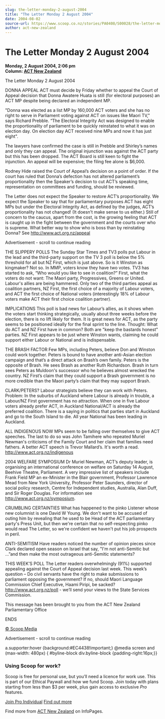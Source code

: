 ```yaml
---
slug: the-letter-monday-2-august-2004
title: "The Letter Monday 2 August 2004"
date: 2004-08-02
source-url: https://www.scoop.co.nz/stories/PA0408/S00028/the-letter-monday-2-august-2004.htm
author: act-new-zealand
---
```

The Letter Monday 2 August 2004
===============================

**Monday, 2 August 2004, 2:06 pm**  
**Column: [ACT New Zealand](https://info.scoop.co.nz/ACT_New_Zealand)**

The Letter Monday 2 August 2004

DONNA APPEAL ACT must decide by Friday whether to appeal the Court of Appeal decision that Donna Awatere Huata is still (for electoral purposes) an ACT MP despite being declared an independent MP.

"Donna was elected as a list MP by 160,000 ACT voters and she has no right to serve in Parliament voting against ACT on issues like Maori TV," says Richard Prebble. “The Electoral Integrity Act was designed to enable the proportionality of parliament to be quickly reinstated to what it was on election day. On election day ACT received nine MPs and now it has just eight".

The lawyers have confirmed the case is still in Prebble and Shirley’s names and only they can appeal. The original injunction was against the ACT party but this has been dropped. The ACT Board is still keen to fight the injunction. An appeal will be expensive; the filing fee alone is $6,000.

Rodney Hide raised the Court of Appeal’s decision on a point of order. If the court has ruled that Donna’s defection has not altered parliament’s proportionality then the Speaker’s decision to cut ACT’s speaking time, representation on committees and funding, should be reviewed.

The Letter does not expect the Speaker to restore ACT’s proportionality. We expect the Speaker to say that for parliamentary purposes ACT has eight MPs but under the Electoral Integrity Act, as defined by the judges, ACT’s proportionality has not changed! (It doesn’t make sense to us either.) Still of concern to the caucus, apart from the cost, is the growing feeling that ACT is caught up in the fight between the government and the courts over who is supreme. What better way to show who is boss than by reinstating Donna? See http://www.act.org.nz/appeal

Advertisement - scroll to continue reading





THE SLIPPERY POLLS The Sunday Star Times and TV3 polls put Labour in the lead and the third-party support on the TV 3 poll is below the 5% threshold for all but NZ First, which is just above. So is it Winston as kingmaker? Not so. In MMP, voters know they have two votes. TV3 has started to ask, “Who would you like to see in coalition?” First, what the voters do not want: The Maori party, Progressives, Greens or United. Labour's allies are being hammered. Only two of the third parties appeal as coalition partners, NZ First, the first choice of a majority of Labour voters, and ACT the first choice of National voters (interestingly 18% of Labour voters make ACT their first choice coalition partner).

IMPLICATIONS This poll is bad news for Labour’s allies, as it shows when the voters start thinking strategically, usually about three weeks before the election, there is no lift likely for them. It is great news for ACT, as the party seems to be positioned ideally for the final sprint to the line. Thought: What do ACT and NZ First have in common? Both are "keep the bastards honest" parties. NZ First appears to be just where Winston wants, claiming he could support either Labour or National and is indispensable.

THE BRASH FACTOR Few MPs, including Peters, believe Don and Winston could work together. Peters is bound to have another anti-Asian election campaign and that’s a direct attack on Brash’s own family. Peters is the opposite of Brash. He sees Brash as another Ruth Richardson. Brash in turn sees Peters as Muldoon's successor who he believes almost wrecked the country. NZ First’s claim that they could support a Brash government is no more credible than the Maori party’s claim that they may support Brash.

CLARK/PETERS? Labour strategists believe they can work with Peters. Problem: In the suburbs of Auckland where Labour is already in trouble, a Labour/NZ First government has no attraction. When one in five Labour voters already prefer ACT, in Auckland National/ACT is already the preferred coalition. There is a saying in politics that parties start in Auckland and go to the South Island to die. All year National has been leading in Auckland.

ALL INDIGENOUS NOW MPs seem to be falling over themselves to give ACT speeches. The last to do so was John Tamihere who repeated Muriel Newman's criticisms of the Family Court and her claim that families need fathers. A better ACT speech is Trevor Mallard’s. It's worth a read. http://www.act.org.nz/indigenous

2004 WELFARE SYMPOSIUM Dr Muriel Newman, ACT’s deputy leader, is organising an international conference on welfare on Saturday 14 August, Beehive Theatre, Parliament. A very impressive list of speakers include Frank Field MP an ex-Minister in the Blair government, Professor Lawrence Mead from New York University, Professor Peter Saunders, director of social policy research, Centre for Independent studies, Australia, Alan Duff, and Sir Roger Douglas. For information see http://www.act.org.nz/symposium.

CRUMBLING CERTAINTIES What has happened to the pinko Listener whose new columnist is one David W Young. We don't want to be accused of outing him by revealing that he used to be Head of the ACT parliamentary party's Press Unit, but then we're certain that no self-respecting pinko would read The Letter, so we're confident we haven't put his job prospects in peril.

ANTI-SEMITISM Have readers noticed the number of opinion pieces since Clark declared open season on Israel that say, "I'm not anti-Semitic but ...”and then make the most outrageous anti-Semitic statements?

THIS WEEK’S POLL The Letter readers overwhelmingly (91%) supported appealing against the Court of Appeal decision last week. This week’s question – Do civil servants have the right to make submissions to parliament opposing the government? If no, should Maori Language Commission Chief Executive, Haami Piripi, be sacked? http://www.act.org.nz/poll - we’ll send your views to the State Services Commission.

This message has been brought to you from the ACT New Zealand Parliamentary Office

ENDS

[© Scoop Media](http://www.scoop.co.nz/about/terms.html)  

Advertisement - scroll to continue reading



a.supporter:hover {background:#EC4438!important;} @media screen and (max-width: 480px) { #byline-block div.byline-block {padding-right:16px;}}

### Using Scoop for work?

Scoop is free for personal use, but you’ll need a licence for work use. This is part of our Ethical Paywall and how we fund Scoop. Join today with plans starting from less than $3 per week, plus gain access to exclusive _Pro_ features.  
  
[Join Pro Individual](https://pro.scoop.co.nz/Individual/?from=ProIn24) [Find out more](https://pro.scoop.co.nz/using-scoop-for-work/?from=ProIn24)

Find more from [ACT New Zealand](https://info.scoop.co.nz/ACT_New_Zealand) on InfoPages.